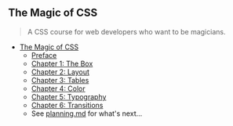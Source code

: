 ## The Magic of CSS

> A CSS course for web developers who want to be magicians.

- [The Magic of CSS](http://adamschwartz.co/magic-of-css)
    - [Preface](http://adamschwartz.co/magic-of-css/chapters/preface)
    - [Chapter 1: The Box](http://adamschwartz.co/magic-of-css/chapters/1-the-box)
    - [Chapter 2: Layout](http://adamschwartz.co/magic-of-css/chapters/2-layout)
    - [Chapter 3: Tables](http://adamschwartz.co/magic-of-css/chapters/3-tables)
    - [Chapter 4: Color](http://adamschwartz.co/magic-of-css/chapters/4-color/)
    - [Chapter 5: Typography](http://adamschwartz.co/magic-of-css/chapters/5-typography)
    - [Chapter 6: Transitions](http://adamschwartz.co/magic-of-css/chapters/6-transitions/)
    - See [planning.md](https://github.com/adamschwartz/magic-of-css/blob/gh-pages/planning/planning.md) for what's next...